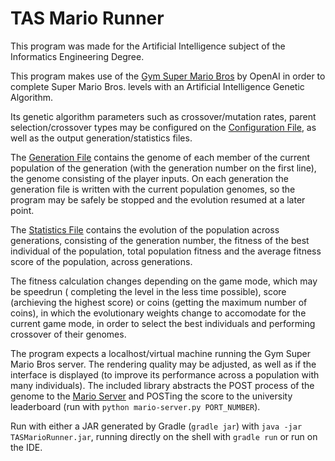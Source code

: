 # TAS Mario Runner

This program was made for the Artificial Intelligence subject of the Informatics Engineering Degree.

This program makes use of the [Gym Super Mario Bros](https://github.com/Kautenja/gym-super-mario-bros) by OpenAI in
order to complete Super Mario Bros. levels with an Artificial Intelligence Genetic Algorithm.

Its genetic algorithm parameters such as crossover/mutation rates, parent selection/crossover types may be configured on
the [Configuration File](src/main/resources/config.properties), as well as the output generation/statistics files.

The [Generation File](files/generation.txt) contains the genome of each member of the current population of the
generation (with the generation number on the first line), the genome consisting of the player inputs. On each
generation the generation file is written with the current population genomes, so the program may be safely be stopped
and the evolution resumed at a later point.

The [Statistics File](files/statistics.csv) contains the evolution of the population across generations, consisting of
the generation number, the fitness of the best individual of the population, total population fitness and the average
fitness score of the population, across generations.

The fitness calculation changes depending on the game mode, which may be speedrun (
completing the level in the less time possible), score (archieving the highest score) or coins (getting the maximum
number of coins), in which the evolutionary weights change to accomodate for the current game mode, in order to select
the best individuals and performing crossover of their genomes.

The program expects a localhost/virtual machine running the Gym Super Mario Bros server. The rendering quality may be
adjusted, as well as if the interface is displayed (to improve its performance across a population with many
individuals). The included library abstracts the POST process of the genome to the [Mario Server](ext/mario-server.py)
and POSTing the score to the university leaderboard (run with `python mario-server.py PORT_NUMBER`).

Run with either a JAR generated by Gradle (`gradle jar`) with `java -jar TASMarioRunner.jar`, running directly on the
shell with `gradle run` or run on the IDE.